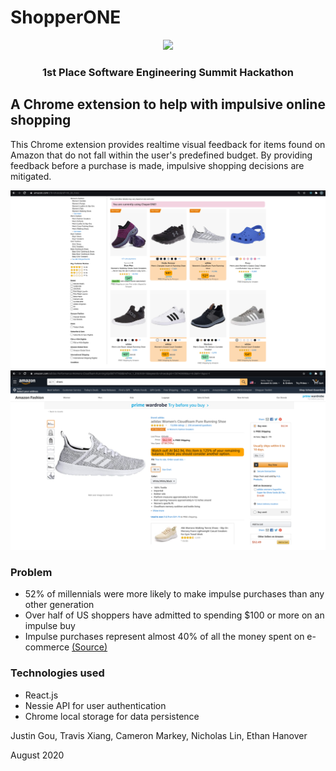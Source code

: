 # ShopperONE
<p align="center">
    <img src="https://cdn.lensa.com/img/company-logos/bdc1584d250ab1a65f2b4b4a78f2c7ac" width="150">
  </a>

  <h3 align="center">1st Place Software Engineering Summit Hackathon</h3>
</p>


## A Chrome extension to help with impulsive online shopping
This Chrome extension provides realtime visual feedback for items found on Amazon that do not fall within the user's predefined budget. By providing feedback before a purchase is made, impulsive shopping decisions are mitigated.

![smart price highlighting](https://github.com/Nicholas-Lin/shopperONE/blob/master/screenshots/chaperone_search.png)
![Purchase Warning](https://github.com/Nicholas-Lin/shopperONE/blob/master/screenshots/chaperone_prevent.png)

### Problem 
* 52% of millennials were more likely to make impulse purchases than any other generation
* Over half of US shoppers have admitted to spending $100 or more on an impulse buy
* Impulse purchases represent almost 40% of all the money spent on e-commerce
[(Source)](https://www.invespcro.com/blog/impulse-buying/)

### Technologies used
* React.js
* Nessie API for user authentication
* Chrome local storage for data persistence

Justin Gou, Travis Xiang, Cameron Markey, Nicholas Lin, Ethan Hanover

August 2020
